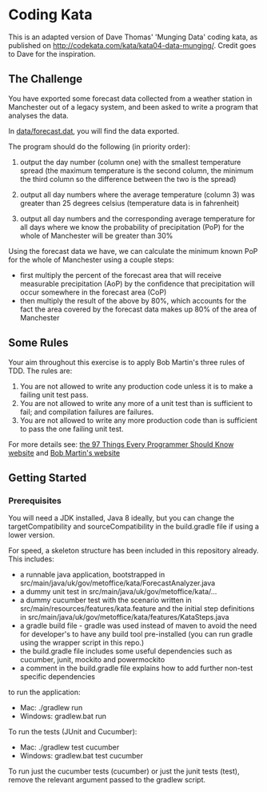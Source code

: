 # Coding Kata
 
 This is an adapted version of Dave Thomas' 'Munging Data' coding kata, as published on http://codekata.com/kata/kata04-data-munging/.
 Credit goes to Dave for the inspiration.

## The Challenge

You have exported some forecast data collected from a weather station in Manchester out of a legacy system, and been asked to write a program that analyses the data.
 
In [data/forecast.dat](data/forecast.dat), you will find the data exported.
  
The program should do the following (in priority order):
   
1. output the day number (column one) with the smallest temperature spread (the maximum temperature is the second column, the minimum the third column so the difference between the two is the spread)

2. output all day numbers where the average temperature (column 3) was greater than 25 degrees celsius (temperature data is in fahrenheit)

3. output all day numbers and the corresponding average temperature for all days where we know the probability of precipitation (PoP) for the whole of Manchester will be greater than 30%

Using the forecast data we have, we can calculate the minimum known PoP for the whole of Manchester using a couple steps:
   * first multiply the percent of the forecast area that will receive measurable precipitation (AoP) by the confidence that precipitation will occur somewhere in the forecast area (CoP) 
   * then multiply the result of the above by 80%, which accounts for the fact the area covered by the forecast data makes up 80% of the area of Manchester


## Some Rules

Your aim throughout this exercise is to apply Bob Martin's three rules of TDD. The rules are:

1. You are not allowed to write any production code unless it is to make a failing unit test pass.
2. You are not allowed to write any more of a unit test than is sufficient to fail; and compilation failures are failures.
3. You are not allowed to write any more production code than is sufficient to pass the one failing unit test. 

For more details see:
[the 97 Things Every Programmer Should Know website](http://programmer.97things.oreilly.com/wiki/index.php/The_Three_Laws_of_Test-Driven_Development) and 
 [Bob Martin's website](http://butunclebob.com/ArticleS.UncleBob.TheThreeRulesOfTdd)
 
 

## Getting Started

### Prerequisites

You will need a JDK installed, Java 8 ideally, but you can change the targetCompatibility and sourceCompatibility in the build.gradle file if using a lower version.

For speed, a skeleton structure has been included in this repository already. This includes: 

* a runnable java application, bootstrapped in src/main/java/uk/gov/metoffice/kata/ForecastAnalyzer.java
* a dummy unit test in src/main/java/uk/gov/metoffice/kata/...
* a dummy cucumber test with the scenario written in src/main/resources/features/kata.feature and the initial step definitions in src/main/java/uk/gov/metoffice/kata/features/KataSteps.java
* a gradle build file - gradle was used instead of maven to avoid the need for developer's to have any build tool pre-installed (you can run gradle using the wrapper script in this repo.)
* the build.gradle file includes some useful dependencies such as cucumber, junit, mockito and powermockito
* a comment in the build.gradle file explains how to add further non-test specific dependencies

to run the application:

* Mac: ./gradlew run
* Windows: gradlew.bat run

To run the tests (JUnit and Cucumber):

* Mac: ./gradlew test cucumber
* Windows: gradlew.bat test cucumber

To run just the cucumber tests (cucumber) or just the junit tests (test), remove the relevant argument passed to the gradlew script.